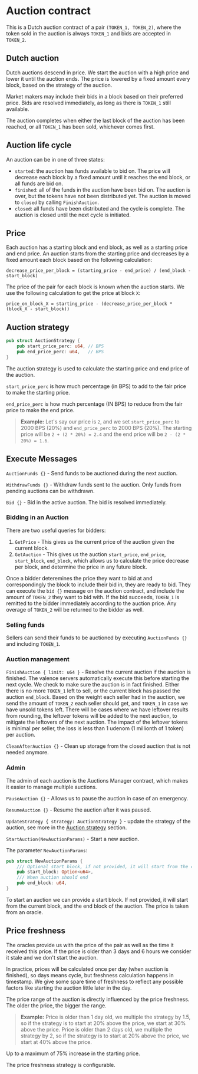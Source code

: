 # Auction contract

This is a Dutch auction contract of a pair `(TOKEN_1, TOKEN_2)`, where the token sold in the auction is always `TOKEN_1` and bids are accepted in `TOKEN_2`.

## Dutch auction

Dutch auctions descend in price. We start the auction with a high price and lower it until the auction ends. The price is lowered by a fixed amount every block, based on the strategy of the auction.

Market makers may include their bids in a block based on their preferred price. Bids are resolved immediately, as long as there is `TOKEN_1` still available.

The auction completes when either the last block of the auction has been reached, or all `TOKEN_1` has been sold, whichever comes first.

## Auction life cycle

An auction can be in one of three states:

- `started`: the auction has funds available to bid on. The price will decrease each block by a fixed amount until it reaches the end block, or all funds are bid on.
- `finished`: all of the funds in the auction have been bid on. The auction is over, but the tokens have not been distributed yet. The auction is moved to `closed` by calling `FinishAuction`.
- `closed`: all funds have been distributed and the cycle is complete. The auction is closed until the next cycle is initiated.


## Price

Each auction has a starting block and end block, as well as a starting price and end price. An auction starts from the starting price and decreases by a fixed amount each block based on the following calculation:

`decrease_price_per_block = (starting_price - end_price) / (end_block - start_block)`

The price of the pair for each block is known when the auction starts. We use the following calculation to get the price at block `X`:

`price_on_block_X = starting_price - (decrease_price_per_block * (block_X - start_block))`

## Auction strategy
```rust
pub struct AuctionStrategy {
    pub start_price_perc: u64, // BPS
    pub end_price_perc: u64,   // BPS
}
```

The auction strategy is used to calculate the starting price and end price of the auction.

`start_price_perc` is how much percentage (in BPS) to add to the fair price to make the starting price.

`end_price_perc` is how much percentage (IN BPS) to reduce from the fair price to make the end price.

> **Example:**
> Let's say our price is `2`, and we set `start_price_perc` to 2000 BPS (20%) and `end_price_perc` to 2000 BPS (20%).
The starting price will be `2 + (2 * 20%) = 2.4` and the end price will be `2 - (2 * 20%) = 1.6`.

## Execute Messages

`AuctionFunds {}` - Send funds to be auctioned during the next auction.

`WithdrawFunds {}` - Withdraw funds sent to the auction. Only funds from pending auctions can be withdrawn.

`Bid {}` - Bid in the active auction. The bid is resolved immediately.

### Bidding in an Auction

There are two useful queries for bidders:

1. `GetPrice` - This gives us the current price of the auction given the current block.
2. `GetAuction` - This gives us the auction `start_price`, `end_price`, `start_block`, `end_block`, which allows us to calculate the price decrease per block, and determine the price in any future block. 

Once a bidder deteremines the price they want to bid at and correspondingly the block to include their bid in, they are ready to bid. They can execute the `bid {}` message on the auction contract, and include the amount of `TOKEN_2` they want to bid with. If the bid succeeds, `TOKEN_1` is remitted to the bidder immediately according to the auction price. Any overage of `TOKEN_2` will be returned to the bidder as well.

### Selling funds
Sellers can send their funds to be auctioned by executing `AuctionFunds {}` and including `TOKEN_1`.

### Auction management

`FinishAuction { limit: u64 }` - Resolve the current auction if the auction is finished. The valence servers automatically execute this before starting the next cycle.
We check to make sure the auction is in fact finished. Either there is no more `TOKEN_1` left to sell, or the current block has passed the auction `end_block`.
Based on the weight each seller had in the auction, we send the amount of `TOKEN_2` each seller should get, and `TOKEN_1` in case we have unsold tokens left.
There will be cases where we have leftover results from rounding, the leftover tokens will be added to the next auction, to mitigate the leftovers of the next auction.
The impact of the leftover tokens is minimal per seller, the loss is less than 1 udenom (1 millionth of 1 token) per auction.

`CleanAfterAuction {}` - Clean up storage from the closed auction that is not needed anymore.

### Admin

The admin of each auction is the Auctions Manager contract, which makes it easier to manage multiple auctions.

`PauseAuction {}` - Allows us to pause the auction in case of an emergency.

`ResumeAuction {}` - Resume the auction after it was paused.

`UpdateStrategy { strategy: AuctionStrategy }` - update the strategy of the auction, see more in the [Auction strategy](#auction-strategy) section.

`StartAuction(NewAuctionParams)` - Start a new auction.

The parameter `NewAuctionParams`:
```rust
pub struct NewAuctionParams {
    /// Optional start block, if not provided, it will start from the current block
    pub start_block: Option<u64>,
    /// When auction should end
    pub end_block: u64,
}
```
To start an auction we can provide a start block. If not provided, it will start from the current block, and the end block of the auction.
The price is taken from an oracle.

## Price freshness

The oracles provide us with the price of the pair as well as the time it received this price.
If the price is older than 3 days and 6 hours we consider it stale and we don't start the auction.

In practice, prices will be calculated once per day (when auction is finished), so days means cycle, but freshness calculation happens in timestamp.
We give some spare time of freshness to reflect any possible factors like starting the auction little later in the day.

The price range of the auction is directly influenced by the price freshness. The older the price, the bigger the range.

> **Example:**
> Price is older than 1 day old, we multiple the strategy by 1.5, so if the strategy is to start at 20% above the price, we start at 30% above the price.
> Price is older than 2 days old, we multiple the strategy by 2, so if the strategy is to start at 20% above the price, we start at 40% above the price.

Up to a maximum of 75% increase in the starting price.

The price freshness strategy is configurable.
